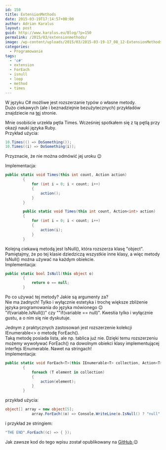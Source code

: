 ```yaml
---
id: 150
title: ExtensionMethods
date: 2015-03-19T17:14:57+00:00
author: Adrian Karalus
layout: post
guid: http://www.karalus.eu/Blog/?p=150
permalink: /2015/03/extensionmethods/
image: /wp-content/uploads/2015/03/2015-03-19-17_08_12-ExtensionMethods-Microsoft-Visual-Studio.png
categories:
  - Programowanie
tags:
  - 'c#'
  - extension
  - ForEach
  - isnull
  - loop
  - method
  - times
---
```

W języku C# możliwe jest rozszerzanie typów o własne metody.  
Dużo ciekawych (ale i beznadziejnie bezużytecznych) przykładów znajdziecie na <a href="http://extensionmethod.net/csharp/" target="_blank">tej</a> stronie.

<!--more-->

Mnie osobiście urzekła pętla Times. Wcześniej spotkałem się z tą pętlą przy okazji nauki języka Ruby.  
Przykład użycia:

```csharp
10.Times(() => DoSomething());
10.Times((i) => DoSomething(i));
```

Przyznacie, że nie można odmówić jej uroku 😉

Implementacja:

```csharp
public static void Times(this int count, Action action)
        {
            for (int i = 0; i < count; i++)
            {
                action();
            }
        }

        public static void Times(this int count, Action<int> action)
        {
            for (int i = 0; i < count; i++)
            {
                action(i);
            }
        }
```

Kolejną ciekawą metodą jest IsNull(), która rozszerza klasę "object".  
Pamiętajmy, że po tej klasie dziedziczą wszystkie inne klasy, a więc metody IsNull() można używać na każdym obiekcie.  
Implementacja:

```csharp
public static bool IsNull(this object o)
        {
            return o == null;
        }
```

Po co używać tej metody? Jakie są argumenty za?  
Nie ma żadnych! Tylko i wyłącznie estetyka i trochę większe zbliżenie języka programowania do języka mówionego 😉  
"if(variable.IsNull())" czy ""if(variable == null)". Kwestia tylko i wyłącznie gustu, a o nim się nie dyskutuje.

Jednym z praktycznych zastosowań jest rozszerzenie kolekcji IEnumerable<> o metodę ForEach().  
Taką metodę posiada lista, ale np. tablica już nie. Dzięki temu rozszerzeniu możemy wywoływać ForEach() na dowolnym obiekci klasy implementującej interfejs IEnumerable. Nawet na stringach!  
Implementacja:

```csharp
public static void ForEach<T>(this IEnumerable<T> collection, Action<T> action)
        {
            foreach (T element in collection)
            {
                action(element);
            }
        }
```

przykład użycia:

```csharp
object[] array = new object[5];
            array.ForEach((o) => Console.WriteLine(o.IsNull() ? "null" : "not null"));
```

i przykład ze stringiem:

```csharp
"THE END".ForEach((c) => { });
```

 

Jak zawsze kod do tego wpisu został opublikowany na <a href="https://github.com/AdrianRamzes/ExtensionMethods" target="_blank">GitHub </a>😉